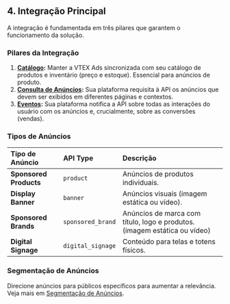 ## 4. Integração Principal

A integração é fundamentada em três pilares que garantem o funcionamento da solução.

### Pilares da Integração

1.  **[Catálogo](./4.1-sincronizacao-de-catalogo.md):** Manter a VTEX Ads sincronizada com seu catálogo de produtos e inventário (preço e estoque). Essencial para anúncios de produto.
2.  **[Consulta de Anúncios](./4.2-consulta-de-anuncios.md):** Sua plataforma requisita à API os anúncios que devem ser exibidos em diferentes páginas e contextos.
3.  **[Eventos](./4.3-eventos.md):** Sua plataforma notifica a API sobre todas as interações do usuário com os anúncios e, crucialmente, sobre as conversões (vendas).

### Tipos de Anúncios

| Tipo de Anúncio | API Type | Descrição                                       |
| :--- | :--- |:------------------------------------------------|
| **Sponsored Products** | `product` | Anúncios de produtos individuais.               |
| **Display Banner** | `banner` | Anúncios visuais (imagem estática ou vídeo).    |
| **Sponsored Brands** | `sponsored_brand` | Anúncios de marca com título, logo e produtos. (imagem estática ou vídeo) |
| **Digital Signage** | `digital_signage`| Conteúdo para telas e totens físicos.           |

### Segmentação de Anúncios

Direcione anúncios para públicos específicos para aumentar a relevância. Veja mais em [Segmentação de Anúncios](./4.4-segmentacao-de-anuncios.md).


